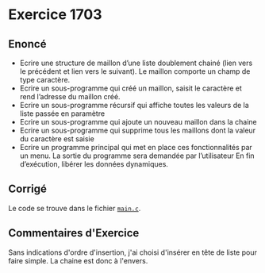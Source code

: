 # Exercice 1703

## Enoncé

- Ecrire une structure de maillon d’une liste doublement chainé (lien vers le précédent et lien vers le suivant). Le maillon comporte un champ de type caractère.
- Ecrire un sous-programme qui créé un maillon, saisit le caractère et rend l’adresse du maillon créé.
- Ecrire un sous-programme récursif qui affiche toutes les valeurs de la liste passée en paramètre
- Ecrire un sous-programme qui ajoute un nouveau maillon dans la chaine
- Ecrire un sous-programme qui supprime tous les maillons dont la valeur du caractère est saisie
- Ecrire un programme principal qui met en place ces fonctionnalités par un menu. La sortie du programme sera demandée par l’utilisateur
En fin d’exécution, libérer les données dynamiques.

## Corrigé

Le code se trouve dans le fichier [`main.c`](../code/main.c).

## Commentaires d'Exercice

Sans indications d'ordre d'insertion, j'ai choisi d'insérer en tête de liste pour faire simple. La chaine est donc à l'envers.